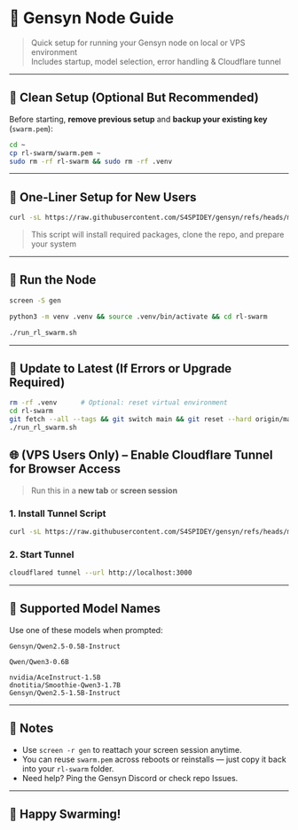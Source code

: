 # 🧠 Gensyn Node Guide

> Quick setup for running your Gensyn node on local or VPS environment  
> Includes startup, model selection, error handling & Cloudflare tunnel

---

## 🔁 Clean Setup (Optional But Recommended)

Before starting, **remove previous setup** and **backup your existing key** (`swarm.pem`):

```bash
cd ~
cp rl-swarm/swarm.pem ~
sudo rm -rf rl-swarm && sudo rm -rf .venv  
```

---

## 🚀 One-Liner Setup for New Users

```bash
curl -sL https://raw.githubusercontent.com/S4SPIDEY/gensyn/refs/heads/main/gistfile1.txt | bash
```

> This script will install required packages, clone the repo, and prepare your system

---

## 🧾 Run the Node

```bash
screen -S gen
```

```bash
python3 -m venv .venv && source .venv/bin/activate && cd rl-swarm
```

```bash
./run_rl_swarm.sh
```

---

## 🔄 Update to Latest (If Errors or Upgrade Required)

```bash
rm -rf .venv      # Optional: reset virtual environment
cd rl-swarm
git fetch --all --tags && git switch main && git reset --hard origin/main && git clean -fd && git describe --tags 
./run_rl_swarm.sh
```

## 🌐 (VPS Users Only) – Enable Cloudflare Tunnel for Browser Access

> Run this in a **new tab** or **screen session**

### 1. Install Tunnel Script

```bash
curl -sL https://raw.githubusercontent.com/S4SPIDEY/gensyn/refs/heads/main/install-firewall-cloudflared.sh | bash
```

### 2. Start Tunnel

```bash
cloudflared tunnel --url http://localhost:3000
```

---

## 🧠 Supported Model Names

Use one of these models when prompted:

```
Gensyn/Qwen2.5-0.5B-Instruct
```
```
Qwen/Qwen3-0.6B
```
```
nvidia/AceInstruct-1.5B
dnotitia/Smoothie-Qwen3-1.7B
Gensyn/Qwen2.5-1.5B-Instruct
```

---

## 📝 Notes

- Use `screen -r gen` to reattach your screen session anytime.
- You can reuse `swarm.pem` across reboots or reinstalls — just copy it back into your `rl-swarm` folder.
- Need help? Ping the Gensyn Discord or check repo Issues.

---

## 🙌 Happy Swarming!
